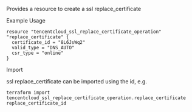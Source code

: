 Provides a resource to create a ssl replace_certificate

Example Usage

```hcl
resource "tencentcloud_ssl_replace_certificate_operation" "replace_certificate" {
  certificate_id = "8L6JsWq2"
  valid_type = "DNS_AUTO"
  csr_type = "online"
}
```

Import

ssl replace_certificate can be imported using the id, e.g.

```
terraform import tencentcloud_ssl_replace_certificate_operation.replace_certificate replace_certificate_id
```
